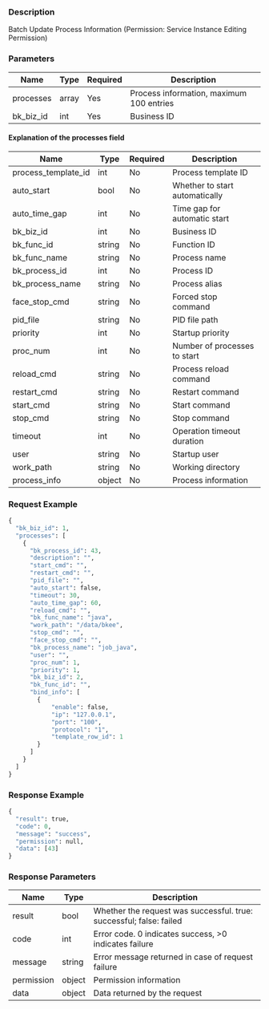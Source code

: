 ### Description

Batch Update Process Information (Permission: Service Instance Editing Permission)

### Parameters

| Name      | Type  | Required | Description                              |
|-----------|-------|----------|------------------------------------------|
| processes | array | Yes      | Process information, maximum 100 entries |
| bk_biz_id | int   | Yes      | Business ID                              |

#### Explanation of the processes field

| Name                | Type   | Required | Description                    |
|---------------------|--------|----------|--------------------------------|
| process_template_id | int    | No       | Process template ID            |
| auto_start          | bool   | No       | Whether to start automatically |
| auto_time_gap       | int    | No       | Time gap for automatic start   |
| bk_biz_id           | int    | No       | Business ID                    |
| bk_func_id          | string | No       | Function ID                    |
| bk_func_name        | string | No       | Process name                   |
| bk_process_id       | int    | No       | Process ID                     |
| bk_process_name     | string | No       | Process alias                  |
| face_stop_cmd       | string | No       | Forced stop command            |
| pid_file            | string | No       | PID file path                  |
| priority            | int    | No       | Startup priority               |
| proc_num            | int    | No       | Number of processes to start   |
| reload_cmd          | string | No       | Process reload command         |
| restart_cmd         | string | No       | Restart command                |
| start_cmd           | string | No       | Start command                  |
| stop_cmd            | string | No       | Stop command                   |
| timeout             | int    | No       | Operation timeout duration     |
| user                | string | No       | Startup user                   |
| work_path           | string | No       | Working directory              |
| process_info        | object | No       | Process information            |

### Request Example

```python
{
  "bk_biz_id": 1,
  "processes": [
    {
      "bk_process_id": 43,
      "description": "",
      "start_cmd": "",
      "restart_cmd": "",
      "pid_file": "",
      "auto_start": false,
      "timeout": 30,
      "auto_time_gap": 60,
      "reload_cmd": "",
      "bk_func_name": "java",
      "work_path": "/data/bkee",
      "stop_cmd": "",
      "face_stop_cmd": "",
      "bk_process_name": "job_java",
      "user": "",
      "proc_num": 1,
      "priority": 1,
      "bk_biz_id": 2,
      "bk_func_id": "",
      "bind_info": [
        {
            "enable": false,  
            "ip": "127.0.0.1",  
            "port": "100",  
            "protocol": "1", 
            "template_row_id": 1  
        }
      ]
    }
  ]
}
```

### Response Example

```python
{
  "result": true,
  "code": 0,
  "message": "success",
  "permission": null,
  "data": [43]
}
```

### Response Parameters

| Name       | Type   | Description                                                         |
|------------|--------|---------------------------------------------------------------------|
| result     | bool   | Whether the request was successful. true: successful; false: failed |
| code       | int    | Error code. 0 indicates success, >0 indicates failure               |
| message    | string | Error message returned in case of request failure                   |
| permission | object | Permission information                                              |
| data       | object | Data returned by the request                                        |
